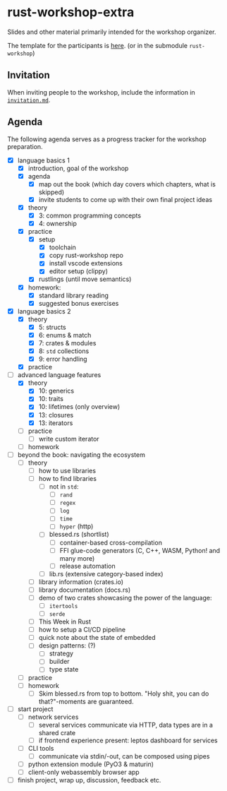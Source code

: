 # rust-workshop-extra

Slides and other material primarily intended for the workshop organizer.

The template for the participants is [here][rust-workshop-repo].
(or in the submodule `rust-workshop`)

## Invitation

When inviting people to the workshop, include the information in [`invitation.md`](./invitation.md).

## Agenda

The following agenda serves as a progress tracker for the workshop preparation.

- [x] language basics 1
  - [x] introduction, goal of the workshop
  - [x] agenda
    - [x] map out the book (which day covers which chapters, what is skipped)
    - [x] invite students to come up with their own final project ideas
  - [x] theory
    - [x] 3: common programming concepts
    - [x] 4: ownership
  - [x] practice
    - [x] setup
      - [x] toolchain
      - [x] copy rust-workshop repo
      - [x] install vscode extensions
      - [x] editor setup (clippy)
    - [x] rustlings (until move semantics)
  - [x] homework:
    - [x] standard library reading
    - [x] suggested bonus exercises
- [x] language basics 2
  - [x] theory
    - [x] 5: structs
    - [x] 6: enums & match
    - [x] 7: crates & modules
    - [x] 8: `std` collections
    - [x] 9: error handling
  - [x] practice
- [ ] advanced language features
  - [x] theory
    - [x] 10: generics
    - [x] 10: traits
    - [x] 10: lifetimes (only overview)
    - [x] 13: closures
    - [x] 13: iterators
  - [ ] practice
    - [ ] write custom iterator
  - [ ] homework
- [ ] beyond the book: navigating the ecosystem
  - [ ] theory
    - [ ] how to use libraries
    - [ ] how to find libraries
      - [ ] not in `std`:
        - [ ] `rand`
        - [ ] `regex`
        - [ ] `log`
        - [ ] `time`
        - [ ] `hyper` (http)
      - [ ] blessed.rs (shortlist)
        - [ ] container-based cross-compilation
        - [ ] FFI glue-code generators (C, C++, WASM, Python! and many more)
        - [ ] release automation
      - [ ] lib.rs (extensive category-based index)
    - [ ] library information (crates.io)
    - [ ] library documentation (docs.rs)
    - [ ] demo of two crates showcasing the power of the language:
      - [ ] `itertools`
      - [ ] `serde`
    - [ ] This Week in Rust
    - [ ] how to setup a CI/CD pipeline
    - [ ] quick note about the state of embedded
    - [ ] design patterns: (?)
      - [ ] strategy
      - [ ] builder
      - [ ] type state
  - [ ] practice
  - [ ] homework
    - [ ] Skim blessed.rs from top to bottom.
          "Holy shit, you can do that?"-moments are guaranteed.
- [ ] start project
  - [ ] network services
    - [ ] several services communicate via HTTP, data types are in a shared crate
    - [ ] if frontend experience present: leptos dashboard for services
  - [ ] CLI tools
    - [ ] communicate via stdin/-out, can be composed using pipes
  - [ ] python extension module (PyO3 & maturin)
  - [ ] client-only webassembly browser app
- [ ] finish project, wrap up, discussion, feedback etc.

[rust-workshop-repo]: https://github.com/senekor/rust-workshop
